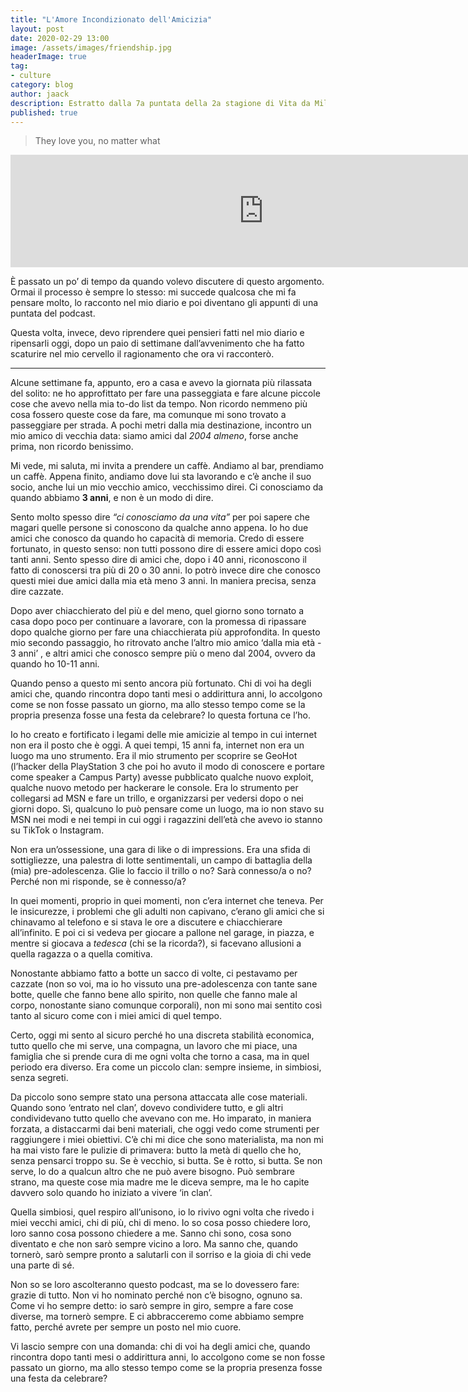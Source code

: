 ```yaml
---
title: "L'Amore Incondizionato dell'Amicizia"
layout: post
date: 2020-02-29 13:00
image: /assets/images/friendship.jpg
headerImage: true
tag:
- culture
category: blog
author: jaack
description: Estratto dalla 7a puntata della 2a stagione di Vita da Millennial.
published: true
---
```

<blockquote>They love you, no matter what</blockquote>

<iframe src="https://anchor.fm/jaack/embed/episodes/LAmore-Incondizionato-dellAmicizia-eb5ap8" height="180px" width="810px" frameborder="0" scrolling="no"></iframe>

È passato un po’ di tempo da quando volevo discutere di questo argomento. Ormai il processo è sempre lo stesso: mi succede qualcosa che mi fa pensare molto, lo racconto nel mio diario e poi diventano gli appunti di una puntata del podcast.

Questa volta, invece, devo riprendere quei pensieri fatti nel mio diario e ripensarli oggi, dopo un paio di settimane dall’avvenimento che ha fatto scaturire nel mio cervello il ragionamento che ora vi racconterò.

---

Alcune settimane fa, appunto, ero a casa e avevo la giornata più rilassata del solito: ne ho approfittato per fare una passeggiata e fare alcune piccole cose che avevo nella mia to-do list da tempo. Non ricordo nemmeno più cosa fossero queste cose da fare, ma comunque mi sono trovato a passeggiare per strada. A pochi metri dalla mia destinazione, incontro un mio amico di vecchia data: siamo amici dal *2004 almeno*, forse anche prima, non ricordo benissimo.

Mi vede, mi saluta, mi invita a prendere un caffè. Andiamo al bar, prendiamo un caffè. Appena finito, andiamo dove lui sta lavorando e c’è anche il suo socio, anche lui un mio vecchio amico, vecchissimo direi. Ci conosciamo da quando abbiamo **3 anni**, e non è un modo di dire.

Sento molto spesso dire *“ci conosciamo da una vita”* per poi sapere che magari quelle persone si conoscono da qualche anno appena. Io ho due amici che conosco da quando ho capacità di memoria. Credo di essere fortunato, in questo senso: non tutti possono dire di essere amici dopo così tanti anni. Sento spesso dire di amici che, dopo i 40 anni, riconoscono il fatto di conoscersi tra più di 20 o 30 anni. Io potrò invece dire che conosco questi miei due amici dalla mia età meno 3 anni. In maniera precisa, senza dire cazzate.

Dopo aver chiacchierato del più e del meno, quel giorno sono tornato a casa dopo poco per continuare a lavorare, con la promessa di ripassare dopo qualche giorno per fare una chiacchierata più approfondita. In questo mio secondo passaggio, ho ritrovato anche l’altro mio amico ‘dalla mia età - 3 anni’ , e altri amici che conosco sempre più o meno dal 2004, ovvero da quando ho 10-11 anni.

Quando penso a questo mi sento ancora più fortunato. Chi di voi ha degli amici che, quando rincontra dopo tanti mesi o addirittura anni, lo accolgono come se non fosse passato un giorno, ma allo stesso tempo come se la propria presenza fosse una festa da celebrare? Io questa fortuna ce l’ho.

Io ho creato e fortificato i legami delle mie amicizie al tempo in cui internet non era il posto che è oggi. A quei tempi, 15 anni fa, internet non era un luogo ma uno strumento. Era il mio strumento per scoprire se GeoHot (l’hacker della PlayStation 3 che poi ho avuto il modo di conoscere e portare come speaker a Campus Party) avesse pubblicato qualche nuovo exploit, qualche nuovo metodo per hackerare le console. Era lo strumento per collegarsi ad MSN e fare un trillo, e organizzarsi per vedersi dopo o nei giorni dopo. Sì, qualcuno lo può pensare come un luogo, ma io non stavo su MSN nei modi e nei tempi in cui oggi i ragazzini dell’età che avevo io stanno su TikTok o Instagram.

Non era un’ossessione, una gara di like o di impressions. Era una sfida di sottigliezze, una palestra di lotte sentimentali, un campo di battaglia della (mia) pre-adolescenza. Glie lo faccio il trillo o no? Sarà connesso/a o no? Perché non mi risponde, se è connesso/a?

In quei momenti, proprio in quei momenti, non c’era internet che teneva. Per le insicurezze, i problemi che gli adulti non capivano, c’erano gli amici che si chinavamo al telefono e si stava le ore a discutere e chiacchierare all’infinito. E poi ci si vedeva per giocare a pallone nel garage, in piazza, e mentre si giocava a *tedesca* (chi se la ricorda?), si facevano allusioni a quella ragazza o a quella comitiva.

Nonostante abbiamo fatto a botte un sacco di volte, ci pestavamo per cazzate (non so voi, ma io ho vissuto una pre-adolescenza con tante sane botte, quelle che fanno bene allo spirito, non quelle che fanno male al corpo, nonostante siano comunque corporali), non mi sono mai sentito così tanto al sicuro come con i miei amici di quel tempo.

Certo, oggi mi sento al sicuro perché ho una discreta stabilità economica, tutto quello che mi serve, una compagna, un lavoro che mi piace, una famiglia che si prende cura di me ogni volta che torno a casa, ma in quel periodo era diverso. Era come un piccolo clan: sempre insieme, in simbiosi, senza segreti.

Da piccolo sono sempre stato una persona attaccata alle cose materiali. Quando sono ‘entrato nel clan’, dovevo condividere tutto, e gli altri condividevano tutto quello che avevano con me. Ho imparato, in maniera forzata, a distaccarmi dai beni materiali, che oggi vedo come strumenti per raggiungere i miei obiettivi. C’è chi mi dice che sono materialista, ma non mi ha mai visto fare le pulizie di primavera: butto la metà di quello che ho, senza pensarci troppo su. Se è vecchio, si butta. Se è rotto, si butta. Se non serve, lo do a qualcun altro che ne può avere bisogno. Può sembrare strano, ma queste cose mia madre me le diceva sempre, ma le ho capite davvero solo quando ho iniziato a vivere ‘in clan’.

Quella simbiosi, quel respiro all’unisono, io lo rivivo ogni volta che rivedo i miei vecchi amici, chi di più, chi di meno. Io so cosa posso chiedere loro, loro sanno cosa possono chiedere a me. Sanno chi sono, cosa sono diventato e che non sarò sempre vicino a loro. Ma sanno che, quando tornerò, sarò sempre pronto a salutarli con il sorriso e la gioia di chi vede una parte di sé.

Non so se loro ascolteranno questo podcast, ma se lo dovessero fare: grazie di tutto. Non vi ho nominato perché non c’è bisogno, ognuno sa. Come vi ho sempre detto: io sarò sempre in giro, sempre a fare cose diverse, ma tornerò sempre. E ci abbracceremo come abbiamo sempre fatto, perché avrete per sempre un posto nel mio cuore.

Vi lascio sempre con una domanda: chi di voi ha degli amici che, quando rincontra dopo tanti mesi o addirittura anni, lo accolgono come se non fosse passato un giorno, ma allo stesso tempo come se la propria presenza fosse una festa da celebrare?
